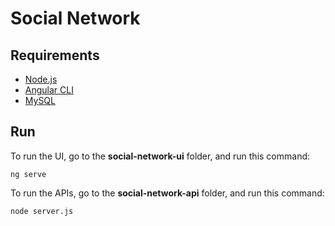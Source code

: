 # Social Network

## Requirements
* [Node.js](https://nodejs.org/en/)
* [Angular CLI](https://cli.angular.io)
* [MySQL](https://www.mysql.com/products/workbench/)

## Run
To run the UI, go to the **social-network-ui** folder, and run this command:
```
ng serve
```
To run the APIs, go to the **social-network-api** folder, and run this command:
```
node server.js
```
